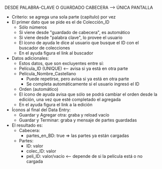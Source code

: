 

DESDE PALABRA-CLAVE O GUARDADO CABECERA --> ÚNICA PANTALLA
- Criterio: se agrega una sola parte (capítulo) por vez
- El primer dato que se pide es el de Colección_ID
	- Sólo números
	- Si viene desde "guardado de cabecera", es automático
	- Si viene desde "palabra clave", lo provee el usuario
	- El ícono de ayuda le dice al usuario que busque el ID con el buscador de colecciones
	- En el ayuda figura el link al buscador
- Datos adicionales:
	- Estos datos, que son excluyentes entre sí:
	- Película_ID (UNIQUE) <-- avisa si ya está en otra parte
	- Película_Nombre_Castellano
		- Puede repetirse, pero avisa si ya está en otra parte
		- Se completa automáticamente si el usuario ingresó el ID
	- Orden (automático)
	- El ícono de ayuda avisa que sólo se podrá cambiar el orden desde la edición, una vez que esté completado el agregada
	- En el ayuda figura el link a la edición
- Íconos al final del Data Entry:
	- Guardar y Agregar otra: graba y reload vacío
	- Guardar y Terminar: graba y mensaje de partes guardadas
- El resultado es:
	- Cabecera:
		- partes_en_BD: true => las partes ya están cargadas
	- Partes:
		- ID: valor
		- colec_ID: valor
		- peli_ID: valor/vacío <-- depende de si la película está o no cargada
